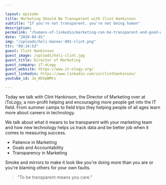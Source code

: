 ```yaml
---

layout: episode
title: Marketing Should Be Transparent with Clint Hankinson
subtitle: "If you're not transparent, you're not being human"
description: 
permalink: "/humans-of-linkedin/marketing-can-be-transparent-and-good-with-clint-hankinson/"
date: "2020-04-01"
img: "/uploads/holi-banner-001-clint.png"
ttr: "00:14:53"
guest: Clint Hankinson
guest_image: /uploads/holi-clint.jpg
guest_title: Director of Marketing
guest_company: iT-oLogy
guest_website: https://www.it-ology.org/
guest_linkedin: https://www.linkedin.com/in/clinthankinson/
youtube_id: Je_NVXpWMts

---
```


Today we talk with Clint Hankinson, the Director of Marketing over at iToLogy, a non-profit helping and encouraging more people get into the IT field. From summer camps to field trips they helping people of all ages learn more about careers in technology.

We talk about what it means to be transparent with your marketing team and how new technology helps us track data and be better job when it comes to measuring success.

- Patience in Marketing
- Goals and Accountability
- Transparency in Marketing

Smoke and mirrors to make it look like you're doing more than you are or you're blaming others for your own faults. 

> "To be transparent means you care."